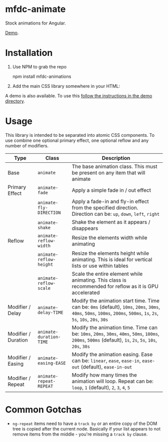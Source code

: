 mfdc-animate
============
Stock animations for Angular.

[Demo](https://momsfriendlydevco.github.io/mfdc-animate).


Installation
============

1. Use NPM to grab the repo

	npm install mfdc-animations

2. Add the main CSS library somewhere in your HTML:

	<link href="/node_modules/mfdc-animations/mfdc-animation.css" rel="stylesheet" type="text/css"/>


A demo is also available. To use this [follow the instructions in the demo directory](./demo/README.md).


Usage
=====
This library is intended to be separated into atomic CSS components. To use combine one optional primary effect, one optional reflow and any number of modifiers.

| Type                | Class                   | Description                                                                                                        |
|---------------------|-------------------------|--------------------------------------------------------------------------------------------------------------------|
| Base                | `animate`               | The base animation class. This must be present on any item that will animate                                       |
| Primary Effect      | `animate-fade`          | Apply a simple fade in / out effect                                                                                |
|                     | `animate-fly-DIRECTION` | Apply a fade-in and fly-in effect from the specified direction. Direction can be: `up`, `down`, `left`, `right`    |
|                     | `animate-shake`         | Shake the element as it appears / disappears                                                                       |
| Reflow              | `animate-reflow-width`  | Resize the elements width while animating                                                                          |
|                     | `animate-reflow-height` | Resize the elements height while animating. This is ideal for vertical lists or use within tables                  |
|                     | `animate-reflow-scale`  | Scale the entire element while animating. This class is recommended for reflow as it is GPU accelerated            |
| Modifier / Delay    | `animate-delay-TIME`    | Modify the animation start time. Time can be: `0ms` (default), `10ms`, `20ms`, `30ms`, `40ms`, `50ms`, `100ms`, `200ms`, `500ms`, `1s`, `2s`, `5s`, `10s`, `20s`, `30s` |
| Modifier / Duration | `animate-duration-TIME` | Modify the animation time. Time can be: `10ms`, `20ms`, `30ms`, `40ms`, `50ms`, `100ms`, `200ms`, `500ms` (default), `1s`, `2s`, `5s`, `10s`, `20s`, `30s` |
| Modifier / Easing   | `animate-easing-EASE`   | Modify the animation easing. Ease can be: `linear`, `ease`, `ease-in`, `ease-out` (default), `ease-in-out`         |
| Modifier / Repeat   | `animate-repeat-REPEAT` | Modify how many times the animation will loop. Repeat can be: `loop`, `1` (default), `2`, `3`, `4`, `5`            |


Common Gotchas
==============

* `ng-repeat` items need to have a `track by` or an entire copy of the DOM tree is copied after the current node. Basically if your list appears to not remove items from the middle - you're missing a `track by` clause.
